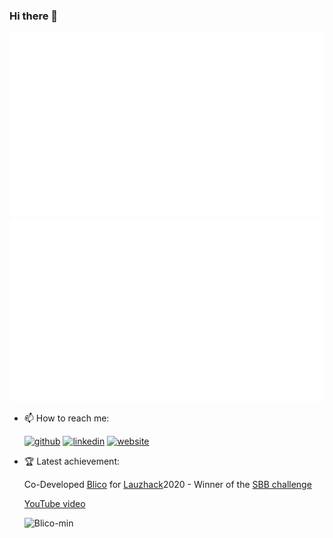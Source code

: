 ### Hi there 👋


<div class="row">
  <img src="https://raw.githubusercontent.com/Achraf99Jday/github-stats/master/generated/languages.svg" />
  <img src="https://github.com/Achraf99Jday/github-stats/blob/master/generated/overview.svg" />
</div>

- 📫 How to reach me: 

    [<img src='https://cdn.jsdelivr.net/npm/simple-icons@3.0.1/icons/github.svg' alt='github' height='40'>](https://github.com/Achraf99Jday) 
    [<img src='https://cdn.jsdelivr.net/npm/simple-icons@3.0.1/icons/linkedin.svg' alt='linkedin' height='40'>](https://www.linkedin.com/in/achrafjday/) 
    [<img src='https://cdn.jsdelivr.net/npm/simple-icons@3.0.1/icons/icloud.svg' alt='website' height='40'>](https://www.goodwall.io/achraf-jday) 


- :trophy: Latest achievement:

  Co-Developed [Blico](https://github.com/nodiz/Blico) for [Lauzhack](https://lauzhack.com/)2020 - Winner of the [SBB challenge](https://devpost.com/software/blinddetector)
  
  [YouTube video](https://www.youtube.com/watch?v=M2HeJXddtcc)

  <img src="assets/Blico-min.gif" alt="Blico-min" style="width: 640px;"/>
  
  

<!--
- 🔭 I’m currently working on ...
- 🌱 I’m currently learning ...
- 👯 I’m looking to collaborate on ...
- 🤔 I’m looking for help with ...
- 💬 Ask me about ...
- 😄 Pronouns: ...
-->
